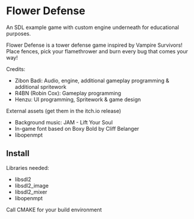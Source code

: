 Flower Defense
==============

An SDL example game with custom engine underneath for educational purposes.

Flower Defense is a tower defense game inspired by Vampire Survivors! Place fences, pick your flamethrower and burn every bug that comes your way!


Credits:
- Zibon Badi: Audio, engine, additional gameplay programming & additional spritework
- R4BN (Robin Cox): Gameplay programming
- Henzu: UI programming, Spritework & game design

External assets (get them in the itch.io release)
- Background music: JAM - Lift Your Soul
- In-game font based on Boxy Bold by Cliff Belanger
- libopenmpt

Install
-------

Libraries needed:

- libsdl2
- libsdl2_image
- libsdl2_mixer
- libopenmpt


Call CMAKE for your build environment
